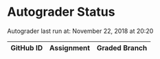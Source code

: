 # Autograder Status
Autograder last run at: November 22, 2018 at 20:20

| GitHub ID | Assignment | Graded Branch |
|-----------|------------|---------------|
